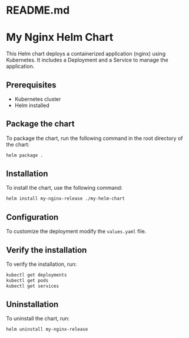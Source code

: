 # README.md

# My Nginx Helm Chart

This Helm chart deploys a containerized application (nginx) using Kubernetes. It includes a Deployment and a Service to manage the application.

## Prerequisites

- Kubernetes cluster
- Helm installed

## Package the chart

To package the chart, run the following command in the root directory of the chart:

```bash
helm package .
```

## Installation

To install the chart, use the following command:

```bash
helm install my-nginx-release ./my-helm-chart
```

## Configuration

To customize the deployment modify the `values.yaml` file.

## Verify the installation

To verify the installation, run:

```bash
kubectl get deployments
kubectl get pods
kubectl get services
```


## Uninstallation

To uninstall the chart, run:

```bash
helm uninstall my-nginx-release
```
